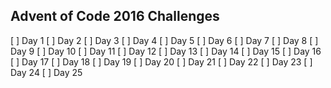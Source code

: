 ## Advent of Code 2016 Challenges

[ ] Day 1
[ ] Day 2
[ ] Day 3
[ ] Day 4
[ ] Day 5
[ ] Day 6
[ ] Day 7
[ ] Day 8
[ ] Day 9
[ ] Day 10
[ ] Day 11
[ ] Day 12
[ ] Day 13
[ ] Day 14
[ ] Day 15
[ ] Day 16
[ ] Day 17
[ ] Day 18
[ ] Day 19
[ ] Day 20
[ ] Day 21
[ ] Day 22
[ ] Day 23
[ ] Day 24
[ ] Day 25
